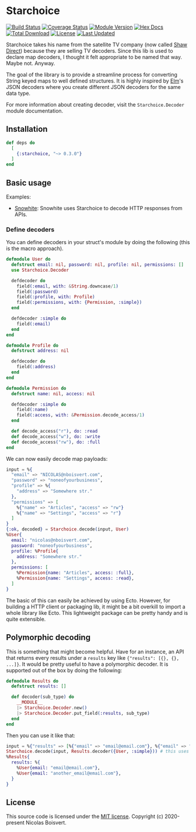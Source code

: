 # Starchoice

[![Build Status](https://circleci.com/gh/nicklayb/starchoice.svg?style=svg)](https://circleci.com/gh/nicklayb/starchoice.svg)
[![Coverage Status](https://coveralls.io/repos/github/nicklayb/starchoice/badge.svg?branch=master)](https://coveralls.io/github/nicklayb/starchoice?branch=master)
[![Module Version](https://img.shields.io/hexpm/v/starchoice.svg)](https://hex.pm/packages/starchoice)
[![Hex Docs](https://img.shields.io/badge/hex-docs-lightgreen.svg)](https://hexdocs.pm/starchoice/)
[![Total Download](https://img.shields.io/hexpm/dt/starchoice.svg)](https://hex.pm/packages/starchoice)
[![License](https://img.shields.io/hexpm/l/starchoice.svg)](https://github.com/nicklayb/starchoice/blob/master/LICENSE)
[![Last Updated](https://img.shields.io/github/last-commit/nicklayb/starchoice.svg)](https://github.com/nicklayb/starchoice/commits/master)

<!-- MDOC !-->

Starchoice takes his name from the satellite TV company (now called [Shaw Direct](https://en.wikipedia.org/wiki/Shaw_Direct)) because they are selling TV decoders. Since this lib is used to declare map decoders, I thought it felt appropriate to be named that way. Maybe not. Anyway.

The goal of the library is to provide a streamline process for converting String keyed maps to well defined structures. It is highly inspired by [Elm](https://elm-lang.org/)'s JSON decoders where you create different JSON decoders for the same data type.

For more information about creating decoder, visit the `Starchoice.Decoder` module documentation.

<!-- MDOC !-->

## Installation

```elixir
def deps do
  [
    {:starchoice, "~> 0.3.0"}
  ]
end
```

## Basic usage

Examples:
- [Snowhite](https://github.com/nicklayb/snowhite/tree/master/lib/open_weather): Snowhite uses Starchoice to decode HTTP responses from APIs.

### Define decoders

You can define decoders in your struct's module by doing the following (this is the macro approach).

```elixir
defmodule User do
  defstruct email: nil, password: nil, profile: nil, permissions: []
  use Starchoice.Decoder

  defdecoder do
    field(:email, with: &String.downcase/1)
    field(:password)
    field(:profile, with: Profile)
    field(:permissions, with: {Permission, :simple})
  end

  defdecoder :simple do
    field(:email)
  end
end

defmodule Profile do
  defstruct address: nil

  defdecoder do
    field(:address)
  end
end

defmodule Permission do
  defstruct name: nil, access: nil

  defdecoder :simple do
    field(:name)
    field(:access, with: &Permission.decode_access/1)
  end

  def decode_access("r"), do: :read
  def decode_access("w"), do: :write
  def decode_access("rw"), do: :full
end
```

We can now easily decode map payloads:

```elixir
input = %{
  "email" => "NICOLAS@nboisvert.com",
  "password" => "noneofyourbusiness",
  "profile" => %{
    "address" => "Somewhere str."
  },
  "permissions" => [
    %{"name" => "Articles", "access" => "rw"}
    %{"name" => "Settings", "access" => "r"}
  ]
}
{:ok, decoded} = Starchoice.decode(input, User)
%User{
  email: "nicolas@nboisvert.com",
  password: "noneofyourbusiness",
  profile: %Profile{
    address: "Somewhere str."
  },
  permissions: [
    %Permission{name: "Articles", access: :full},
    %Permission{name: "Settings", access: :read},
  ]
}
```

The basic of this can easily be achieved by using Ecto. However, for building a HTTP client or packaging lib, it might be a bit overkill to import a whole library like Ecto. This lightweight package can be pretty handy and is quite extensible.

## Polymorphic decoding

This is something that might become helpful. Have for an instance, an API that returns every results under a `results` key like `{"results": [{}, {}, ...]}`. It would be pretty useful to have a polymorphic decoder. It is supported out of the box by doing the following:

```elixir
defmodule Results do
  defstruct results: []

  def decoder(sub_type) do
    __MODULE__
    |> Starchoice.Decoder.new()
    |> Starchoice.Decoder.put_field(:results, sub_type)
  end
end
```

Then you can use it like that:

```elixir
input = %{"results" => [%{"email" => "email@email.com"}, %{"email" => "another_email@email.com"}]}
Starchoice.decode(input, Results.decoder({User, :simple})) # this uses the :simple decoder defined for User before.
%Results{
  results: %{
    %User{email: "email@email.com"},
    %User{email: "another_email@email.com"},
  }
}
```


## License

This source code is licensed under the [MIT license](https://github.com/nicklayb/starchoice/blob/master/LICENSE). Copyright (c) 2020-present Nicolas Boisvert.

